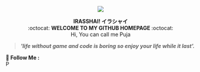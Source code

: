 <p align="center">

<img align="center" img src="https://user-images.githubusercontent.com/73125355/125493781-9f03dc15-3e85-4d6f-9a35-5e98eb7c16ed.gif">

</p>










<div align="center">
 <b> IRASSHAI! イラシャイ </b>
</div>

<div align="center">
:octocat: <b> WELCOME TO MY GITHUB HOMEPAGE </b>:octocat:
</div>

<div align="center">
Hi, You can call me Puja
</div>

<div algin="center">
<blockquote> <b> <i> 'life without game and code is boring so enjoy your life while it last'.</i> </b> </blockquote>
</div>

<div align="Left">
🔸<b> Follow Me : </b>
</div>

<a href="https://instagram.com/pujakhalika17/">
  <img  alt="Puja Khalisa's Instagram" width="16px" src="https://cdn.jsdelivr.net/npm/simple-icons@v3/icons/instagram.svg" />
</a>


